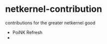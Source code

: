netkernel-contribution
======================

contributions for the greater netkernel good


* PoiNK Refresh
* 
